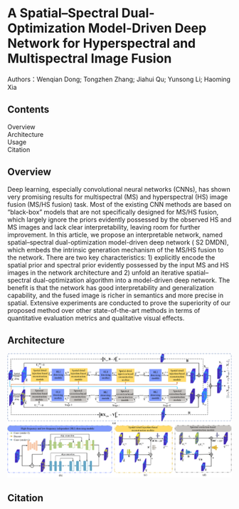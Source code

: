 # A Spatial–Spectral Dual-Optimization Model-Driven Deep Network for Hyperspectral and Multispectral Image Fusion
Authors：Wenqian Dong; Tongzhen Zhang; Jiahui Qu; Yunsong Li; Haoming Xia
## Contents
Overview  
Architecture  
Usage  
Citation  
## Overview
Deep learning, especially convolutional neural networks (CNNs), has shown very promising results for multispectral (MS) and hyperspectral (HS) image fusion (MS/HS fusion) task. Most of the existing CNN methods are based on “black-box” models that are not specifically designed for MS/HS fusion, which largely ignore the priors evidently possessed by the observed HS and MS images and lack clear interpretability, leaving room for further improvement. In this article, we propose an interpretable network, named spatial–spectral dual-optimization model-driven deep network ( S2 DMDN), which embeds the intrinsic generation mechanism of the MS/HS fusion to the network. There are two key characteristics: 1) explicitly encode the spatial prior and spectral prior evidently possessed by the input MS and HS images in the network architecture and 2) unfold an iterative spatial–spectral dual-optimization algorithm into a model-driven deep network. The benefit is that the network has good interpretability and generalization capability, and the fused image is richer in semantics and more precise in spatial. Extensive experiments are conducted to prove the superiority of our proposed method over other state-of-the-art methods in terms of quantitative evaluation metrics and qualitative visual effects.
## Architecture 
![网络结构](https://github.com/XiDianDongWq/S2DMDN/blob/main/F3.png)
## Citation  
